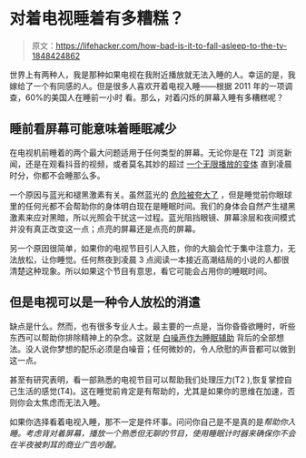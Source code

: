 # 对着电视睡着有多糟糕？

> 原文：<https://lifehacker.com/how-bad-is-it-to-fall-asleep-to-the-tv-1848424862>

世界上有两种人，我是那种如果电视在我附近播放就无法入睡的人。幸运的是，我嫁给了一个有同感的人。但是很多人喜欢开着电视入睡——根据 2011 年的一项调查，60%的美国人在睡前一小时 看。那么，对着闪烁的屏幕入睡有多糟糕呢？



## 睡前看屏幕可能意味着睡眠减少

在电视机前睡着的两个最大问题适用于任何类型的屏幕。无论你是在 T2】浏览新闻，还是在观看抖音的视频，或者莫名其妙的超过 [一个无限播放的变体](https://lifehacker.com/6-wordle-esque-games-that-are-just-as-good-or-better-1848426197) 直到凌晨时分，你都不会睡那么多。

一个原因与蓝光和褪黑激素有关。虽然蓝光的 [危险被夸大了](https://lifehacker.com/does-blue-light-actually-affect-your-health-1839035806) ，但是睡觉前你眼球里的任何光都不会帮助你的身体明白现在是睡眠时间。我们的身体会自然产生褪黑激素来应对黑暗，所以光照会干扰这一过程。蓝光阻挡眼镜、屏幕涂层和夜间模式并没有真正改变这一点；点亮的屏幕还是点亮的屏幕。

另一个原因很简单，如果你的电视节目引人入胜，你的大脑会忙于集中注意力，无法放松，让你睡觉。任何熬夜到凌晨 3 点阅读一本接近高潮结局的小说的人都很清楚这种现象。所以如果这个节目有意思，看它可能会占用你的睡眠时间。

## 但是电视可以是一种令人放松的消遣

缺点是什么。然而，也有很多专业人士。最主要的一点是，当你昏昏欲睡时，听些东西可以帮助你排除精神上的杂念。这就是 [白噪声作为睡眠辅助](https://www.sleepfoundation.org/noise-and-sleep/white-noise) 背后的全部想法。没人说你梦想的配乐必须是白噪音；任何微妙的，令人欣慰的声音都可以做到这一点。

甚至有研究表明，看一部熟悉的电视节目可以帮助我们处理压力(T2 ),恢复掌控自己生活的感觉(T4)。这在睡觉前肯定是有帮助的，尤其是如果你的思维在加速，否则你会太焦虑而无法入睡。

如果你选择看着电视入睡，那不一定是件坏事。问问你自己是不是真的是*帮助你入睡。考虑背对着屏幕，播放一个熟悉但无聊的节目，使用睡眠计时器来确保你不会在半夜被刺耳的商业广告吵醒。*